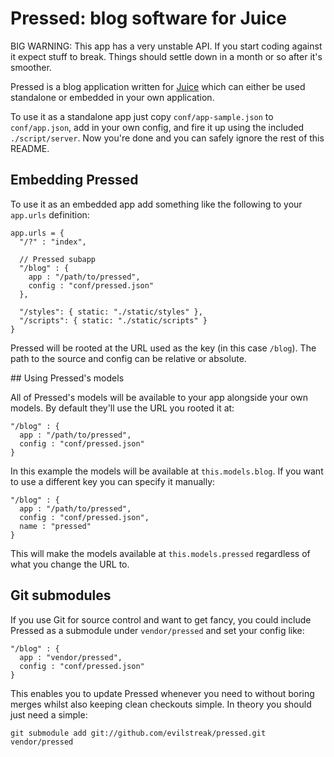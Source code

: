 Pressed: blog software for Juice
================================

BIG WARNING: This app has a very unstable API. If you start coding
against it expect stuff to break. Things should settle down in a month
or so after it's smoother.

Pressed is a blog application written for [Juice] which can either be
used standalone or embedded in your own application.

To use it as a standalone app just copy `conf/app-sample.json` to
`conf/app.json`, add in your own config, and fire it up using the
included `./script/server`. Now you're done and you can safely ignore
the rest of this README.

[Juice]: http://juicejs.org

## Embedding Pressed

To use it as an embedded app add something like the following to your
`app.urls` definition:

    app.urls = {
      "/?" : "index",

      // Pressed subapp
      "/blog" : {
        app : "/path/to/pressed",
        config : "conf/pressed.json"
      },

      "/styles": { static: "./static/styles" },
      "/scripts": { static: "./static/scripts" }
    }

Pressed will be rooted at the URL used as the key (in this case
`/blog`). The path to the source and config can be relative or absolute.

## Using Pressed's models

All of Pressed's models will be available to your app alongside your own
models. By default they'll use the URL you rooted it at:

    "/blog" : {
      app : "/path/to/pressed",
      config : "conf/pressed.json"
    }

In this example the models will be available at `this.models.blog`. If
you want to use a different key you can specify it manually:

    "/blog" : {
      app : "/path/to/pressed",
      config : "conf/pressed.json",
      name : "pressed"
    }

This will make the models available at `this.models.pressed` regardless
of what you change the URL to.

## Git submodules

If you use Git for source control and want to get fancy, you could
include Pressed as a submodule under `vendor/pressed` and set your
config like:

    "/blog" : {
      app : "vendor/pressed",
      config : "conf/pressed.json"
    }

This enables you to update Pressed whenever you need to without boring
merges whilst also keeping clean checkouts simple. In theory you should
just need a simple:

    git submodule add git://github.com/evilstreak/pressed.git vendor/pressed
